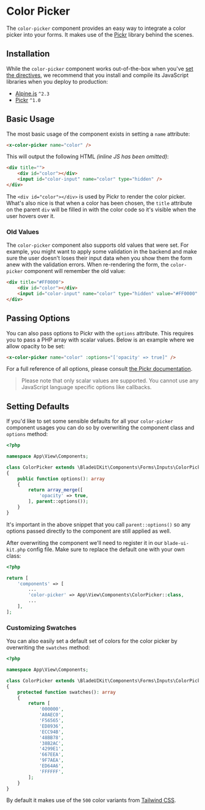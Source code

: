 # Color Picker

The `color-picker` component provides an easy way to integrate a color picker into your forms. It makes use of the [Pickr](https://github.com/Simonwep/pickr) library behind the scenes.

## Installation

While the `color-picker` component works out-of-the-box when you've [set the directives](/docs/{version}/installation#directives), we recommend that you install and compile its JavaScript libraries when you deploy to production:

- [Alpine.js](https://github.com/alpinejs/alpine) `^2.3`
- [Pickr](https://github.com/Simonwep/pickr) `^1.0`

## Basic Usage

The most basic usage of the component exists in setting a `name` attribute:

```html
<x-color-picker name="color" />
```

This will output the following HTML *(inline JS has been omitted)*:

```html
<div title="">
    <div id="color"></div>
    <input id="color-input" name="color" type="hidden" />
</div>
```

The `<div id="color"></div>` is used by Pickr to render the color picker. What's also nice is that when a color has been chosen, the `title` attribute on the parent `div` will be filled in with the color code so it's visible when the user hovers over it.

### Old Values

The `color-picker` component also supports old values that were set. For example, you might want to apply some validation in the backend and make sure the user doesn't loses their input data when you show them the form anew with the validation errors. When re-rendering the form, the `color-picker` component will remember the old value:

```html
<div title="#FF0000">
    <div id="color"></div>
    <input id="color-input" name="color" type="hidden" value="#FF0000" />
</div>
```

## Passing Options

You can also pass options to Pickr with the `options` attribute. This requires you to pass a PHP array with scalar values. Below is an example where we allow opacity to be set:

```html
<x-color-picker name="color" :options="['opacity' => true]" />
```

For a full reference of all options, please consult [the Pickr documentation](https://github.com/Simonwep/pickr#options).

> Please note that only scalar values are supported. You cannot use any JavaScript language specific options like callbacks.

## Setting Defaults

If you'd like to set some sensible defaults for all your `color-picker` component usages you can do so by overwriting the component class and `options` method:

```php
<?php

namespace App\View\Components;

class ColorPicker extends \BladeUIKit\Components\Forms\Inputs\ColorPicker
{
    public function options(): array
    {
        return array_merge([
            'opacity' => true,
        ], parent::options());
    }
}
```

It's important in the above snippet that you call `parent::options()` so any options passed directly to the component are still applied as well. 

After overwriting the component we'll need to register it in our `blade-ui-kit.php` config file. Make sure to replace the default one with your own class:

```php
<?php

return [
    'components' => [
        ...
        'color-picker' => App\View\Components\ColorPicker::class,
        ...
    ],
];
```

### Customizing Swatches

You can also easily set a default set of colors for the color picker by overwriting the `swatches` method:

```php
<?php

namespace App\View\Components;

class ColorPicker extends \BladeUIKit\Components\Forms\Inputs\ColorPicker
{
    protected function swatches(): array
    {
        return [
            '000000',
            'A0AEC0',
            'F56565',
            'ED8936',
            'ECC94B',
            '48BB78',
            '38B2AC',
            '4299E1',
            '667EEA',
            '9F7AEA',
            'ED64A6',
            'FFFFFF',
        ];
    }
}
```

By default it makes use of the `500` color variants from [Tailwind CSS](https://tailwindcss.com/docs/customizing-colors/#default-color-palette).
